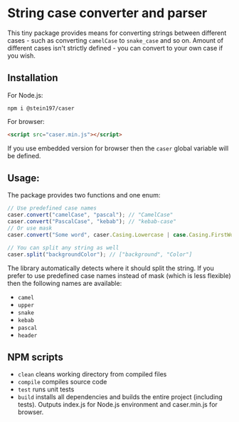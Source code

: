 # String case converter and parser
This tiny package provides means for converting strings between different cases - such as converting `camelCase` to `snake_case` and so on. Amount of different cases isn't strictly defined - you can convert to your own case if you wish.

## Installation
For Node.js:
```
npm i @stein197/caser
```
For browser:
```html
<script src="caser.min.js"></script>
```
If you use embedded version for browser then the `caser` global variable will be defined.

## Usage:
The package provides two functions and one enum:
```js
// Use predefined case names
caser.convert("camelCase", "pascal"); // "CamelCase"
caser.convert("PascalCase", "kebab"); // "kebab-case"
// Or use mask
caser.convert("Some word", caser.Casing.Lowercase | case.Casing.FirstWordLetterUppercase, "/"); // "Some/word"

// You can split any string as well
caser.split("backgroundColor"); // ["background", "Color"]
```
The library automatically detects where it should split the string. If you prefer to use predefined case names instead of mask (which is less flexible) then the following names are available:

- `camel`
- `upper`
- `snake`
- `kebab`
- `pascal`
- `header`

## NPM scripts
- `clean` cleans working directory from compiled files
- `compile` compiles source code
- `test` runs unit tests
- `build` installs all dependencies and builds the entire project (including tests). Outputs index.js for Node.js environment and caser.min.js for browser.
